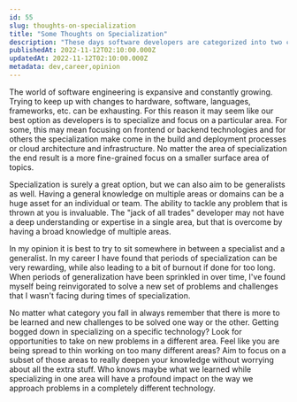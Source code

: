 ```yaml
---
id: 55
slug: thoughts-on-specialization
title: "Some Thoughts on Specialization"
description: "These days software developers are categorized into two common buckets, generalists and specialists. Neither category has an inherent advantage over the other and often times the pros and cons of a categories are contextual. In this post, I'm going to share my current thoughts on these categories and how floating between them has impacted my career."
publishedAt: 2022-11-12T02:10:00.000Z
updatedAt: 2022-11-12T02:10:00.000Z
metadata: dev,career,opinion
---
```


The world of software engineering is expansive and constantly growing. Trying to keep up with changes to hardware, software, languages, frameworks, etc. can be exhausting. For this reason it may seem like our best option as developers is to specialize and focus on a particular area. For some, this may mean focusing on frontend or backend technologies and for others the specialization make come in the build and deployment processes or cloud architecture and infrastructure. No matter the area of specialization the end result is a more fine-grained focus on a smaller surface area of topics.

Specialization is surely a great option, but we can also aim to be generalists as well. Having a general knowledge on multiple areas or domains can be a huge asset for an individual or team. The ability to tackle any problem that is thrown at you is invaluable. The "jack of all trades" developer may not have a deep understanding or expertise in a single area, but that is overcome by having a broad knowledge of multiple areas.

In my opinion it is best to try to sit somewhere in between a specialist and a generalist. In my career I have found that periods of specialization can be very rewarding, while also leading to a bit of burnout if done for too long. When periods of generalization have been sprinkled in over time, I've found myself being reinvigorated to solve a new set of problems and challenges that I wasn't facing during times of specialization.

No matter what category you fall in always remember that there is more to be learned and new challenges to be solved one way or the other. Getting bogged down in specializing on a specific technology? Look for opportunities to take on new problems in a different area. Feel like you are being spread to thin working on too many different areas? Aim to focus on a subset of those areas to really deepen your knowledge without worrying about all the extra stuff. Who knows maybe what we learned while specializing in one area will have a profound impact on the way we approach problems in a completely different technology.
